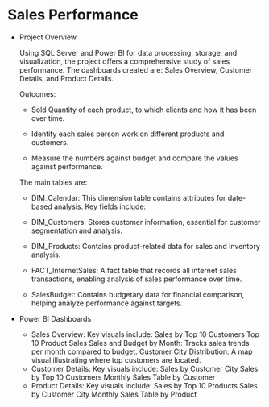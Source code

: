 # Sales Performance
- Project Overview

  Using SQL Server and Power BI for data processing, storage, and visualization, the project offers a comprehensive study of sales performance. The dashboards created are:    Sales Overview, Customer Details, and Product Details.

  Outcomes:
    * Sold Quantity of each product, to which clients and how it has been over time.
    
    * Identify each sales person work on different products and customers.
    
    * Measure the numbers against budget and compare the values against performance.
  
  The main tables are:
    
    * DIM_Calendar: This dimension table contains attributes for date-based analysis. Key fields include:
    
    * DIM_Customers: Stores customer information, essential for customer segmentation and analysis. 
    
    * DIM_Products: Contains product-related data for sales and inventory analysis.
    
    * FACT_InternetSales: A fact table that records all internet sales transactions, enabling analysis of sales performance over time. 
    
    * SalesBudget: Contains budgetary data for financial comparison, helping analyze performance against targets. 

- Power BI Dashboards
   * Sales Overview:
    Key visuals include:
      Sales by Top 10 Customers
      Top 10 Product Sales
      Sales and Budget by Month: Tracks sales trends per month compared to budget.
      Customer City Distribution: A map visual illustrating where top customers are located.
   * Customer Details:
    Key visuals include:
      Sales by Customer City
      Sales by Top 10 Customers
      Monthly Sales Table by Customer
   * Product Details:
    Key visuals include:
      Sales by Top 10 Products
      Sales by Customer City
      Monthly Sales Table by Product

